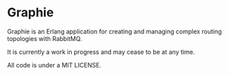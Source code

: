 Graphie
=======

Graphie is an Erlang application for creating and managing complex routing topologies with RabbitMQ.

It is currently a work in progress and may cease to be at any time.

All code is under a MIT LICENSE.


